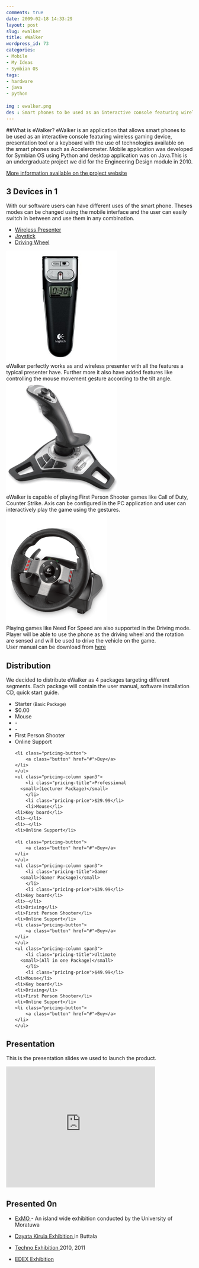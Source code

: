 ```yaml
---
comments: true
date: 2009-02-18 14:33:29
layout: post
slug: ewalker
title: eWalker
wordpress_id: 73
categories:
- Mobile
- My Ideas
- Symbian OS
tags:
- hardware
- java
- python

img : ewalker.png
des : Smart phones to be used as an interactive console featuring wireless gaming device, presentation tool or a keyboard with the use of technologies available on the smart phones such as Accelerometer
---
```


##What is eWalker?
eWalker is an application that allows smart phones to be used as an interactive console featuring wireless gaming device, presentation tool or a keyboard with the use of technologies available on the smart phones such as Accelerometer. Mobile application was developed for Symbian OS using Python and desktop application was on Java.This is an undergraduate project we did for the Engineering Design module in 2010.

[ More information available on the project website](http://ewalker.ideawide.com)

## 3 Devices in 1

With our software users can have different uses of the smart phone. Theses modes can be changed using the mobile interface and the user can easily switch in between and use them in any combination.

<ul class="nav nav-tabs" id="features">
  <li class="active"><a href="#Presenter">Wireless Presenter</a></li>
  <li><a href="#Joystick">Joystick</a></li>
  <li><a href="#Wheel">Driving Wheel</a></li>
</ul>
 
<div class="tab-content">
  <div class="tab-pane active row-fluid" id="Presenter">
    <div class="span2">
      <img src="/img/apps/ewalker/presenter-300x300.png" alt="Alt text" class="img-rounded"/>
    </div>
    <div class="span10">
eWalker perfectly works as and wireless presenter with all the features a typical presenter have. Further more it also have added features like controlling the mouse movement gesture according to the tilt angle.
    </div>
  </div>
  <div class="tab-pane row-fluid" id="Joystick">
<div class="span2">
      <img src="/img/apps/ewalker/joystick-300x300.png" alt="Alt text" class="img-rounded"/>
    </div>
    <div class="span10">
eWalker is capable of playing First Person Shooter games like Call of Duty, Counter Strike. Axis can be configured in the PC application and user can interactively play the game using the gestures.
</div>
  </div>
  <div class="tab-pane row-fluid" id="Wheel">
<div class="span2">
      <img src="/img/apps/ewalker/wheel-273x300.png" alt="Alt text" class="img-rounded"/>
    </div>
    <div class="span10">
Playing games like Need For Speed are also supported in the Driving mode. Player will be able to use the phone as the driving wheel and the rotation are sensed and will be used to drive the vehicle on the game.
</div>
  </div>
</div>

<script>
  $(function () {
    $('#features li a').click(function (e) {
 	 e.preventDefault();
 	 $(this).tab('show');
    });
  })
</script>



<div class="alert alert-success">
User manual can be download from <a href="http://ideawide.com/wp-content/uploads/2012/03/E-Walker-Help.pdf">here</a>
</div>


## Distribution

We decided to distribute eWalker as 4 packages targeting different segments. Each package will contain the user manual, software installation CD, quick start guide.


<div class="pricing-table-wrapper">
  <div class="pricing-table row-fluid">
    <ul class="pricing-column span3">
        <li class="pricing-title">Starter
	  <small>(Basic Package)</small>
        </li>
        <li class="pricing-price">$0.00</li>
        <li>Mouse</li>
	<li>-</li>
	<li>-</li>
	<li>First Person Shooter</li>
	<li>Online Support</li>

	<li class="pricing-button">
	    <a class="button" href="#">Buy</a>
	</li>
    </ul>
    <ul class="pricing-column span3">
        <li class="pricing-title">Professional
	  <small>(Lecturer Package)</small>
        </li>
        <li class="pricing-price">$29.99</li>
        <li>Mouse</li>
	<li>Key board</li>
	<li>-</li>
	<li>-</li>
	<li>Online Support</li>

	<li class="pricing-button">
	    <a class="button" href="#">Buy</a>
	</li>
    </ul>
    <ul class="pricing-column span3">
        <li class="pricing-title">Gamer
	  <small>(Gamer Package)</small>
        </li>
        <li class="pricing-price">$39.99</li>
	<li>Key board</li>
	<li>-</li>
	<li>Driving</li>
	<li>First Person Shooter</li>
	<li>Online Support</li>
	<li class="pricing-button">
	    <a class="button" href="#">Buy</a>
	</li>
    </ul>
    <ul class="pricing-column span3">
        <li class="pricing-title">Ultimate
	  <small>(All in one Package)</small>
        </li>
        <li class="pricing-price">$49.99</li>
	<li>Mouse</li>
	<li>Key board</li>
	<li>Driving</li>
	<li>First Person Shooter</li>
	<li>Online Support</li>
	<li class="pricing-button">
	    <a class="button" href="#">Buy</a>
	</li>
    </ul>
  </div>
</div>



## Presentation

This is the presentation slides we used to launch the product.

<iframe style="padding: 0pt; background-color: #fcfcfc;" title="Preview" src="https://r.office.microsoft.com/r/rlidPowerPointEmbed?p1=1&amp;p2=1&amp;p3=SDB2AA807A46056D35!814&amp;p4=&amp;ak=!ANd0SXXxYRwq1LQ&amp;kip=1&amp;authkey=!ANd0SXXxYRwq1LQ" frameborder="0" marginwidth="0" marginheight="0" scrolling="no" width="402px" height="327px"></iframe>


## Presented 0n

  * [ExMO ](http://www.exmo.lk/)- An island wide exhibition conducted by the University of Moratuwa

  * [Dayata Kirula Exhibition ](http://www.sltda.gov.lk/dayata_kirula)in Buttala
	
  * [Techno Exhibition ](http://www.techno.lk/) 2010, 2011

  * [EDEX Exhibition](www.edex.lk)


